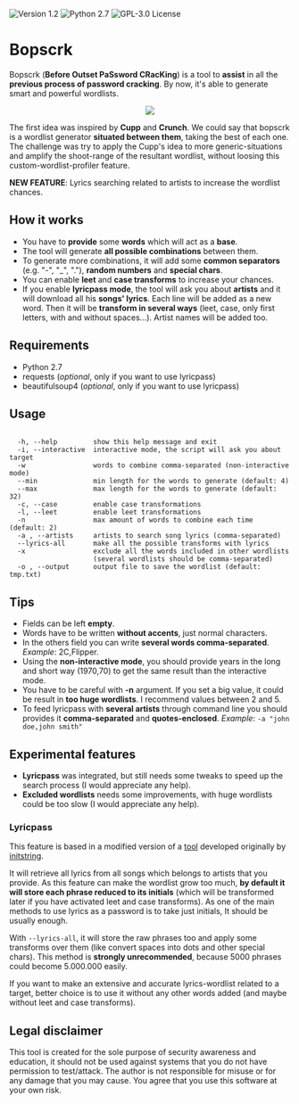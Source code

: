![[Version 1.2](https://github.com/R3nt0n)](http://img.shields.io/badge/version-v1.2-orange.svg)
![[Python 2.7](https://github.com/R3nt0n)](http://img.shields.io/badge/python-2.7-blue.svg)
![[GPL-3.0 License](https://github.com/R3nt0n)](https://img.shields.io/badge/license-GPL%203.0-brightgreen.svg)



# Bopscrk
Bopscrk (**Before Outset PaSsword CRacKing**) is a tool to **assist** in all the **previous process of password cracking**. By now, it's able to generate smart and powerful wordlists.
  
  
<p align="center"><img src="https://github.com/R3nt0n/bopscrk/blob/master/img/example.gif" /></p>
  

The first idea was inspired by **Cupp** and **Crunch**. We could say that bopscrk is a wordlist generator **situated between them**, taking the best of each one. The challenge was try to apply the Cupp's idea to more generic-situations and amplify the shoot-range of the resultant wordlist, without loosing this custom-wordlist-profiler feature.

**NEW FEATURE**: Lyrics searching related to artists to increase the wordlist chances. 


## How it works
+ You have to **provide** some **words** which will act as a **base**.
+ The tool will generate **all possible combinations** between them.
+ To generate more combinations, it will add some **common separators** (e.g. "-", "_", "."), **random numbers** and **special chars**.
+ You can enable **leet** and **case transforms** to increase your chances.
+ If you enable **lyricpass mode**, the tool will ask you about **artists** and it will download all his **songs' lyrics**. Each line will be added as a new word. Then it will be **transform in several ways** (leet, case, only first letters, with and without spaces...). Artist names will be added too. 
 

## Requirements
+ Python 2.7
+ requests (*optional*, only if you want to use lyricpass)
+ beautifulsoup4 (*optional*, only if you want to use lyricpass)

## Usage
```

  -h, --help         show this help message and exit
  -i, --interactive  interactive mode, the script will ask you about target
  -w                 words to combine comma-separated (non-interactive mode)
  --min              min length for the words to generate (default: 4)
  --max              max length for the words to generate (default: 32)
  -c, --case         enable case transformations
  -l, --leet         enable leet transformations
  -n                 max amount of words to combine each time (default: 2)
  -a , --artists     artists to search song lyrics (comma-separated)
  --lyrics-all       make all the possible transforms with lyrics
  -x                 exclude all the words included in other wordlists
                     (several wordlists should be comma-separated)
  -o , --output      output file to save the wordlist (default: tmp.txt)

```
 

## Tips
+ Fields can be left **empty**.
+ Words have to be written **without accents**, just normal characters.
+ In the others field you can write **several words comma-separated**. *Example*: 2C,Flipper.
+ Using the **non-interactive mode**, you should provide years in the long and short way (1970,70) to get the same result than the interactive mode.
+ You have to be careful with **-n** argument. If you set a big value, it could be result in **too huge wordlists**. I recommend values between 2 and 5.
+ To feed lyricpass with **several artists** through command line you should provides it **comma-separated** and **quotes-enclosed**. *Example*: `-a "john doe,john smith"`


## Experimental features
+ **Lyricpass** was integrated, but still needs some tweaks to speed up the search process (I would appreciate any help).
+ **Excluded wordlists** needs some improvements, with huge wordlists could be too slow (I would appreciate any help).

### Lyricpass 
This feature is based in a modified version of a [tool](https://github.com/initstring/lyricpass) developed originally by [initstring](https://github.com/initstring/).

It will retrieve all lyrics from all songs which belongs to artists that you provide. As this feature can make the wordlist grow too much, **by default it will store each phrase reduced to its initials** (which will be transformed later if you have activated leet and case transforms). As one of the main methods to use lyrics as a password is to take just initials, It should be usually enough.

With `--lyrics-all`, it will store the raw phrases too and apply some transforms over them (like convert spaces into dots and other special chars). This method is **strongly unrecommended**, because 5000 phrases could become 5.000.000 easily.

If you want to make an extensive and accurate lyrics-wordlist related to a target, better choice is to use it without any other words added (and maybe without leet and case transforms). 


## Legal disclaimer
This tool is created for the sole purpose of security awareness and education, it should not be used against systems that you do not have permission to test/attack. The author is not responsible for misuse or for any damage that you may cause. You agree that you use this software at your own risk.